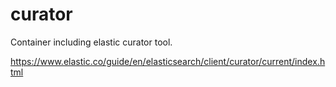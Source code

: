 # curator
Container including elastic curator tool.

https://www.elastic.co/guide/en/elasticsearch/client/curator/current/index.html
